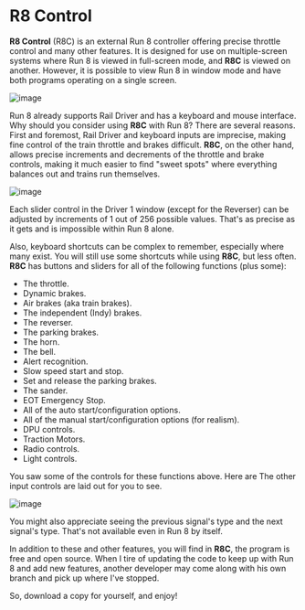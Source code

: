 # R8 Control

**R8 Control** (R8C) is an external Run 8 controller offering precise throttle
control and many other features. It is designed for use on multiple-screen
systems where Run 8 is viewed in full-screen mode, and **R8C** is viewed
on another. However, it is possible to view Run 8 in window mode
and have both programs operating on a single screen.

![image](https://github.com/user-attachments/assets/cdd1fd84-583f-4328-b303-4ec78cb61f7c)

Run 8 already supports Rail Driver and has a keyboard and
mouse interface. Why should you consider using **R8C** with Run 8?
There are several reasons. First and foremost, Rail Driver
and keyboard inputs are imprecise, making fine control of
the train throttle and brakes difficult. **R8C**, on the other hand,
allows precise increments and decrements of the throttle and
brake controls, making it much easier to find "sweet spots" where
everything balances out and trains run themselves.

![image](https://github.com/user-attachments/assets/7614e9a6-cdce-4041-99bc-4fa3627129a8)

Each slider control in the Driver 1 window (except for the Reverser) can be
adjusted by increments of 1 out of 256 possible values. That's as precise as it gets
and is impossible within Run 8 alone.

Also, keyboard shortcuts can be complex to remember, especially where
many exist. You will still use some shortcuts
while using **R8C**, but less often. **R8C** has buttons
and sliders for all of the following functions (plus some):

* The throttle.
* Dynamic brakes.
* Air brakes (aka train brakes).
* The independent (Indy) brakes.
* The reverser.
* The parking brakes.
* The horn.
* The bell.
* Alert recognition.
* Slow speed start and stop.
* Set and release the parking brakes.
* The sander.
* EOT Emergency Stop.
* All of the auto start/configuration options.
* All of the manual start/configuration options (for realism).
* DPU controls.
* Traction Motors.
* Radio controls.
* Light controls.

You saw some of the controls for these functions above. Here are
The other input controls are laid out for you to see.

![image](https://github.com/user-attachments/assets/9758394a-acba-4892-a6f5-e2964363e6fb)

You might also appreciate seeing the previous signal's
type and the next signal's type. That's not available even
in Run 8 by itself.

In addition to these and other features, you will find in
**R8C**, the program is free and open source. When I tire of
updating the code to keep up with Run 8 and add new features,
another developer may come along with his own branch and pick
up where I've stopped.

So, download a copy for yourself, and enjoy!
